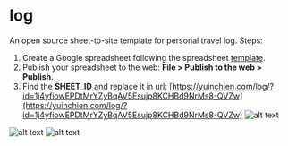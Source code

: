 # log
An open source sheet-to-site template for personal travel log. Steps:

1. Create a Google spreadsheet following the spreadsheet <a href="https://docs.google.com/spreadsheets/d/1j4yfiowEPDtMrYZyBqAV5Esujp8KCHBd9NrMs8-QVZw/edit#gid=0" target="_blank">template<a>.
2. Publish your spreadsheet to the web: **File > Publish to the web > Publish**.
3. Find the **SHEET_ID** and replace it in url: [https://yuinchien.com/log/?id=1j4yfiowEPDtMrYZyBqAV5Esujp8KCHBd9NrMs8-QVZw](https://yuinchien.com/log/?id=1j4yfiowEPDtMrYZyBqAV5Esujp8KCHBd9NrMs8-QVZw)
![alt text](https://yuinchien.com/log/screenshots/sheet_url.png "Screenshot")

![alt text](https://yuinchien.com/log/screenshots/site.png "Screenshot")
![alt text](https://yuinchien.com/log/screenshots/sheet.png "Screenshot")
